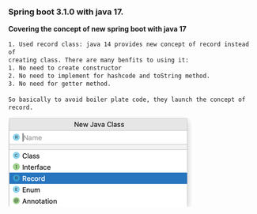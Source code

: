 ### Spring boot 3.1.0 with java 17.

**Covering the concept of new spring boot with java 17**

```shell
1. Used record class: java 14 provides new concept of record instead of
creating class. There are many benfits to using it:
1. No need to create constructor
2. No need to implement for hashcode and toString method.
3. No need for getter method.

So basically to avoid boiler plate code, they launch the concept of record.

```
![Alt Text](doc/img_1.png)